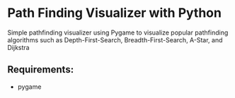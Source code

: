 # Path Finding Visualizer with Python

Simple pathfinding visualizer using Pygame to visualize popular pathfinding algorithms such as Depth-First-Search, 
Breadth-First-Search, A-Star, and Dijkstra

## Requirements:
- pygame

